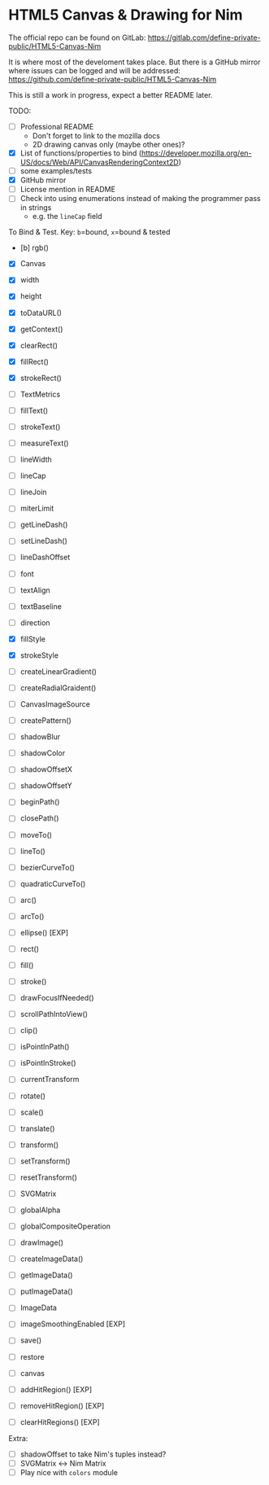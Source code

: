 HTML5 Canvas & Drawing for Nim
==============================

The official repo can be found on GitLab:
https://gitlab.com/define-private-public/HTML5-Canvas-Nim

It is where most of the develoment takes place.  But there is a GitHub mirror
where issues can be logged and will be addressed:
https://github.com/define-private-public/HTML5-Canvas-Nim

This is still a work in progress, expect a better README later.


TODO:
 - [ ] Professional README
   - Don't forget to link to the mozilla docs
   - 2D drawing canvas only (maybe other ones)?
 - [x] List of functions/properties to bind (https://developer.mozilla.org/en-US/docs/Web/API/CanvasRenderingContext2D)
 - [ ] some examples/tests
 - [x] GitHub mirror
 - [ ] License mention in README
 - [ ] Check into using enumerations instead of making the programmer pass in strings
   - e.g. the `lineCap` field


To Bind & Test.  Key: `b`=bound, `x`=bound & tested
 - [b] rgb()
 - [x] Canvas
 - [x] width 
 - [x] height
 - [x] toDataURL()
 - [x] getContext()
 - [x] clearRect()
 - [x] fillRect()
 - [x] strokeRect()
 - [ ] TextMetrics
 - [ ] fillText()
 - [ ] strokeText()
 - [ ] measureText()
 - [ ] lineWidth
 - [ ] lineCap
 - [ ] lineJoin
 - [ ] miterLimit
 - [ ] getLineDash()
 - [ ] setLineDash()
 - [ ] lineDashOffset
 - [ ] font
 - [ ] textAlign
 - [ ] textBaseline
 - [ ] direction
 - [x] fillStyle
 - [x] strokeStyle
 - [ ] createLinearGradient()
 - [ ] createRadialGraident()
 - [ ] CanvasImageSource
 - [ ] createPattern()
 - [ ] shadowBlur
 - [ ] shadowColor
 - [ ] shadowOffsetX
 - [ ] shadowOffsetY
 - [ ] beginPath()
 - [ ] closePath()
 - [ ] moveTo()
 - [ ] lineTo()
 - [ ] bezierCurveTo()
 - [ ] quadraticCurveTo()
 - [ ] arc()
 - [ ] arcTo()
 - [ ] ellipse()  [EXP]
 - [ ] rect()
 - [ ] fill()
 - [ ] stroke()
 - [ ] drawFocusIfNeeded()
 - [ ] scrollPathIntoView()
 - [ ] clip()
 - [ ] isPointInPath()
 - [ ] isPointInStroke()
 - [ ] currentTransform
 - [ ] rotate()
 - [ ] scale()
 - [ ] translate()
 - [ ] transform()
 - [ ] setTransform()
 - [ ] resetTransform()
 - [ ] SVGMatrix
 - [ ] globalAlpha
 - [ ] globalCompositeOperation
 - [ ] drawImage()
 - [ ] createImageData()
 - [ ] getImageData()
 - [ ] putImageData()
 - [ ] ImageData
 - [ ] imageSmoothingEnabled  [EXP]
 - [ ] save()
 - [ ] restore
 - [ ] canvas
 - [ ] addHitRegion()  [EXP]
 - [ ] removeHitRegion()  [EXP]
 - [ ] clearHitRegions()  [EXP]


Extra:
 - [ ] shadowOffset to take Nim's tuples instead?
 - [ ] SVGMatrix <-> Nim Matrix
 - [ ] Play nice with `colors` module
